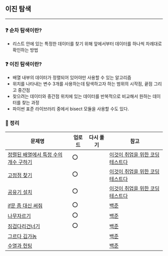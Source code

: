 ## 이진 탐색
-----
### ❓ 순차 탐색이란?
- 리스트 안에 있는 특정한 데이터를 찾기 위해 앞에서부터 데이터를 하나씩 차례대로 확인하는 방법
### ❓ 이진 탐색이란?
- 배열 내부의 데이터가 정렬되어 있어야만 사용할 수 있는 알고리즘
- 위치를 나타내는 변수 3개를 사용하는데 탐색하고자 하는 범위의 시작점, 끝점 그리고 중간점
- 찾으려는 데이터와 중간점 위치에 있는 데이터를 반복적으로 비교해서 원하는 데이터를 찾는 과정
- 파이썬 표준 라이브러리 중에서 bisect 모듈을 사용할 수도 있다.
### 🔖 정리
|문제명|업로드|다시 풀기|참고|
|-----|----|----|----|
|[정렬된 배열에서 특정 수의 개수 구하기](https://github.com/soocy0718/python/blob/main/coding_study/Binary_Search/%EC%9D%B4%EC%BD%94%ED%85%8C_27_%EC%A0%95%EB%A0%AC%EB%90%9C%20%EB%B0%B0%EC%97%B4%EC%97%90%EC%84%9C%20%ED%8A%B9%EC%A0%95%20%EC%88%98%EC%9D%98%20%EA%B0%9C%EC%88%98%20%EA%B5%AC%ED%95%98%EA%B8%B0_0313.py)|⭕||[이것이 취업을 위한 코딩테스트다](https://github.com/ndb796/python-for-coding-test)|
|[고정점 찾기](https://github.com/soocy0718/python/blob/main/coding_study/Binary_Search/%EC%9D%B4%EC%BD%94%ED%85%8C_28_%EA%B3%A0%EC%A0%95%EC%A0%90%20%EC%B0%BE%EA%B8%B0_0313.py)|⭕||[이것이 취업을 위한 코딩테스트다](https://github.com/ndb796/python-for-coding-test)|
|[공유기 설치](https://github.com/soocy0718/python/blob/main/coding_study/Binary_Search/%EC%9D%B4%EC%BD%94%ED%85%8C_29_%EA%B3%B5%EC%9C%A0%EA%B8%B0%20%EC%84%A4%EC%B9%98_0313.py)|⭕||[이것이 취업을 위한 코딩테스트다](https://github.com/ndb796/python-for-coding-test)|
|[if문 좀 대신 써줘](https://github.com/soocy0718/python/blob/main/coding_study/Binary_Search/%EB%B0%B1%EC%A4%80_19637_if%EB%AC%B8%20%EC%A2%80%20%EB%8C%80%EC%8B%A0%20%EC%8D%A8%EC%A4%98_0313.py)|⭕||[백준](https://www.acmicpc.net/problem/19637) |
|[나무자르기](https://github.com/soocy0718/python/blob/main/coding_study/Binary_Search/%EB%B0%B1%EC%A4%80_2805_%EB%82%98%EB%AC%B4%EC%9E%90%EB%A5%B4%EA%B8%B0_0313.py)|⭕||[백준](https://www.acmicpc.net/problem/2805) |
|[징검다리건너기](https://github.com/soocy0718/python/blob/main/coding_study/Binary_Search/%EB%B0%B1%EC%A4%80_22871_%EC%A7%95%EA%B2%80%EB%8B%A4%EB%A6%AC%EA%B1%B4%EB%84%88%EA%B8%B0_0313.py)|⭕||[백준](https://www.acmicpc.net/problem/22871) |
|[그르다 김가놈]()|||[백준](https://www.acmicpc.net/problem/118113) |
|[수열과 헌팅]()|||[백준](https://www.acmicpc.net/problem/20495) |